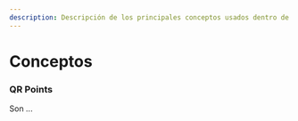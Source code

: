 ```yaml
---
description: Descripción de los principales conceptos usados dentro de QR Spots
---
```


# Conceptos

### QR Points

Son ...

